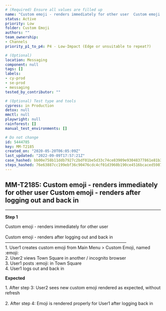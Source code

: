 ```yaml
---
# (Required) Ensure all values are filled up
name: "Custom emoji - renders immediately for other user  Custom emoji - renders after logging out and back in"
status: Active
priority: Low
folder: Custom Emoji
authors: ""
team_ownership:
- Channels
priority_p1_to_p4: P4 - Low-Impact (Edge or unsuitable to repeat?)

# (Optional)
location: Messaging
component: null
tags: []
labels:
- cy-prod
- se-prod
- messaging
tested_by_contributor: ""

# (Optional) Test type and tools
cypress: in Production
detox: null
mmctl: null
playwright: null
rainforest: []
manual_test_environments: []

# Do not change
id: 5444785
key: MM-T2185
created_on: "2020-05-20T06:05:09Z"
last_updated: "2022-09-09T17:57:21Z"
case_hashed: bb00e758b11ddb7927c2bdf01be5d33c74ce83909e93048377861e81b364a95b3ee40fe1dbce1ae07c4221b27ddad36a
steps_hashed: 76e63887cc199ebf36c90476cdc4cf01d3960b190ce4516bcaced5987fdc6fee0147813798757903413a01379dbfa8da
---
```


<!-- (Auto-generated) Based on frontmatter's "key" and "name" -->

## MM-T2185: Custom emoji - renders immediately for other user Custom emoji - renders after logging out and back in

---

**Step 1**

Custom emoji - renders immediately for other user\
\
Custom emoji - renders after logging out and back in\
————————————————————————————\
1\. User1 creates custom emoji from Main Menu > Custom Emoji, named :emoji:\
2\. User2 views Town Square in another / incognito browser\
3\. User1 posts :emoji: in Town Square\
4\. User1 logs out and back in

**Expected**

1\. After step 3: User2 sees new custom emoji rendered as expected, without refresh\
\
2\. After step 4: Emoji is rendered properly for User1 after logging back in
